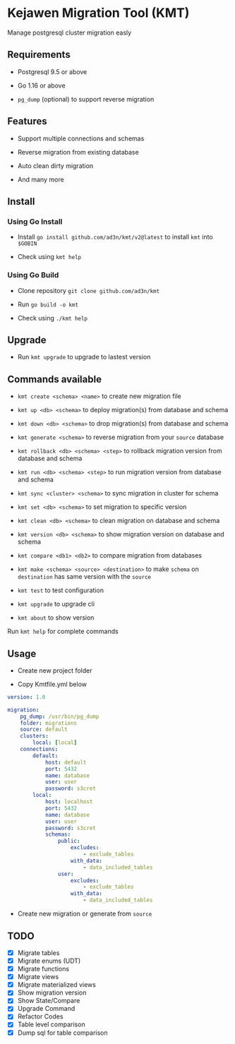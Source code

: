# Kejawen Migration Tool (KMT)

Manage postgresql cluster migration easly

## Requirements

- Postgresql 9.5 or above

- Go 1.16 or above

- `pg_dump` (optional) to support reverse migration

## Features

- Support multiple connections and schemas

- Reverse migration from existing database

- Auto clean dirty migration

- And many more

## Install

### Using Go Install

- Install `go install github.com/ad3n/kmt/v2@latest` to install `kmt` into `$GOBIN`

- Check using `kmt help`

### Using Go Build

- Clone repository `git clone github.com/ad3n/kmt`

- Run `go build -o kmt`

- Check using `./kmt help`

## Upgrade

- Run `kmt upgrade` to upgrade to lastest version

## Commands available

- `kmt create <schema> <name>` to create new migration file

- `kmt up <db> <schema>` to deploy migration(s) from database and schema

- `kmt down <db> <schema>` to drop migration(s) from database and schema

- `kmt generate <schema>` to reverse migration from your `source` database

- `kmt rollback <db> <schema> <step>` to rollback migration version from database and schema

- `kmt run <db> <schema> <step>` to run migration version from database and schema

- `kmt sync <cluster> <schema>` to sync migration in cluster for schema

- `kmt set <db> <schema>` to set migration to specific version

- `kmt clean <db> <schema>` to clean migration on database and schema

- `kmt version <db> <schema>` to show migration version on database and schema

- `kmt compare <db1> <db2>` to compare migration from databases

- `kmt make <schema> <source> <destination>` to make `schema` on `destination` has same version with the `source`

- `kmt test` to test configuration

- `kmt upgrade` to upgrade cli

- `kmt about` to show version

Run `kmt help` for complete commands

## Usage

- Create new project folder

- Copy Kmtfile.yml below

```yaml
version: 1.0

migration:
    pg_dump: /usr/bin/pg_dump
    folder: migrations
    source: default
    clusters:
        local: [local]
    connections:
        default:
            host: default
            port: 5432
            name: database
            user: user
            password: s3cret
        local:
            host: localhost
            port: 5432
            name: database
            user: user
            password: s3cret
            schemas:
                public:
                    excludes:
                        - exclude_tables
                    with_data:
                        - data_included_tables
                user:
                    excludes:
                        - exclude_tables
                    with_data:
                        - data_included_tables
```

- Create new migration or generate from `source`

## TODO

- [x] Migrate tables
- [x] Migrate enums (UDT)
- [x] Migrate functions
- [x] Migrate views
- [x] Migrate materialized views
- [x] Show migration version
- [x] Show State/Compare
- [x] Upgrade Command
- [x] Refactor Codes
- [x] Table level comparison
- [x] Dump sql for table comparison
